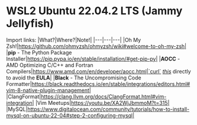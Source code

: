# WSL2 Ubuntu 22.04.2 LTS (Jammy Jellyfish)

Import links:
|What?|Where?|Note!|
|---|---|---|
|Oh My Zsh!|https://github.com/ohmyzsh/ohmyzsh/wiki#welcome-to-oh-my-zsh|
|**pip** - The Python Package Installer|https://pip.pypa.io/en/stable/installation/#get-pip-py|
|**AOCC** - AMD Optimizing C/C++ and Fortran Compilers|https://www.amd.com/en/developer/aocc.html|`curl` [*this*](https://download.amd.com/developer/eula/aocc-compiler/aocc-compiler-4.0.0_1_amd64.deb) directly to avoid the **EULA**|
|**Black** - The Uncompromising Code Formatter|https://black.readthedocs.io/en/stable/integrations/editors.html#vim-8-native-plugin-management|
|ClangFormat|https://clang.llvm.org/docs/ClangFormat.html#vim-integration|
|Vim Meetups|https://youtu.be/XA2WjJbmmoM?t=315|
|MySQL|https://www.digitalocean.com/community/tutorials/how-to-install-mysql-on-ubuntu-22-04#step-2-configuring-mysql|
